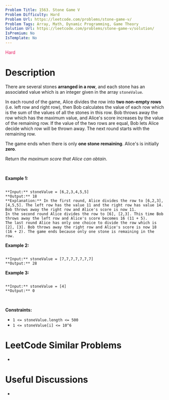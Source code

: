 ```yaml
---
Problem Title: 1563. Stone Game V
Problem Difficulty: Hard
Problem Url: https://leetcode.com/problems/stone-game-v/
Problem Tags: Array, Math, Dynamic Programming, Game Theory
Solution Url: https://leetcode.com/problems/stone-game-v/solution/
IsPremium: No
IsTemplate: No
---
```


<span style="color: rgb(233, 30, 99);">Hard</span>

# Description

There are several stones **arranged in a row**, and each stone has an associated value which is an integer given in the array `stoneValue`.


In each round of the game, Alice divides the row into **two non-empty rows** (i.e. left row and right row), then Bob calculates the value of each row which is the sum of the values of all the stones in this row. Bob throws away the row which has the maximum value, and Alice's score increases by the value of the remaining row. If the value of the two rows are equal, Bob lets Alice decide which row will be thrown away. The next round starts with the remaining row.


The game ends when there is only **one stone remaining**. Alice's is initially **zero**.


Return *the maximum score that Alice can obtain*.


 


**Example 1:**



```

**Input:** stoneValue = [6,2,3,4,5,5]
**Output:** 18
**Explanation:** In the first round, Alice divides the row to [6,2,3], [4,5,5]. The left row has the value 11 and the right row has value 14. Bob throws away the right row and Alice's score is now 11.
In the second round Alice divides the row to [6], [2,3]. This time Bob throws away the left row and Alice's score becomes 16 (11 + 5).
The last round Alice has only one choice to divide the row which is [2], [3]. Bob throws away the right row and Alice's score is now 18 (16 + 2). The game ends because only one stone is remaining in the row.

```

**Example 2:**



```

**Input:** stoneValue = [7,7,7,7,7,7,7]
**Output:** 28

```

**Example 3:**



```

**Input:** stoneValue = [4]
**Output:** 0

```

 


**Constraints:**


* `1 <= stoneValue.length <= 500`
* `1 <= stoneValue[i] <= 10^6`




# LeetCode Similar Problems

- []()

# Useful Discussions

- []()

